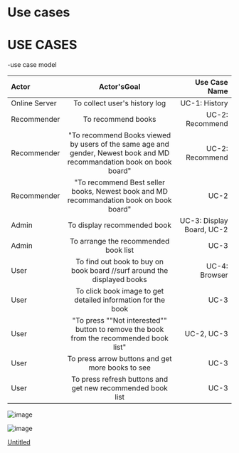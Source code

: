 # Use cases

# USE CASES

-use case model

| Actor |	Actor'sGoal |	Use Case Name |
|:---|:---:|---:|
Online Server	| To collect user's history log		| UC-1: History|
Recommender		| To recommend books	| 	UC-2: Recommend |
Recommender		| "To recommend Books viewed by users of the same age and gender, Newest book and MD recommandation book on book board"		| UC-2: Recommend |
Recommender	| 	"To recommend Best seller books, Newest book and MD recommandation book on book board"		| UC-2 |
Admin		| To display recommended book		| UC-3: Display Board, UC-2 |
Admin		| To arrange the recommended book list		| UC-3	| 
User 		| To find out book to buy on book board //surf around the displayed books  	| 	UC-4: Browser	| 
User 		| To click book image to get detailed information for the book 		| UC-3	| 
User 		| "To press ""Not interested"" button to remove the book from the recommended book list"		| UC-2, UC-3	| 
User 		| To press arrow buttons and get more books to see		| UC-3	| 
User 		| To press refresh buttons and get new recommended book list		| UC-3	| 

![image](https://user-images.githubusercontent.com/49024958/114645683-e4e43580-9d14-11eb-896b-ffb81535b196.png)

![image](https://user-images.githubusercontent.com/49024958/114651468-fc282080-9d1e-11eb-85f9-9284f8cc9146.png)

[Untitled](https://www.notion.so/79808553268d49849a49128fb8bd8805)
